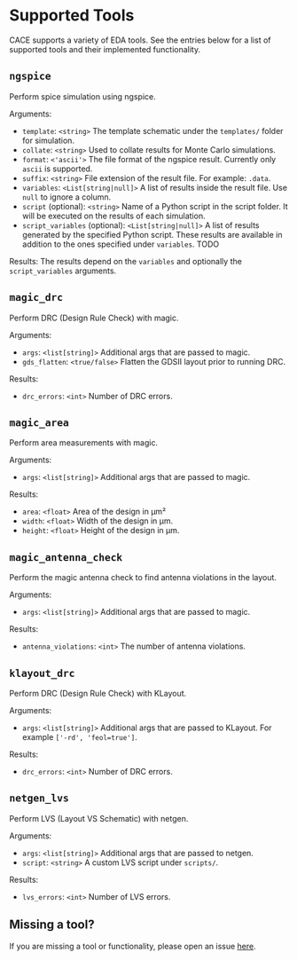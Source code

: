 # Supported Tools

CACE supports a variety of EDA tools. See the entries below for a list of supported tools and their implemented functionality.

## `ngspice`

Perform spice simulation using ngspice.

Arguments:

- `template`: `<string>` The template schematic under the `templates/` folder for simulation.
- `collate`: `<string>` Used to collate results for Monte Carlo simulations.
- `format`: `<'ascii'>` The file format of the ngspice result. Currently only `ascii` is supported.
- `suffix`: `<string>` File extension of the result file. For example: `.data`.
- `variables`: `<List[string|null]>` A list of results inside the result file. Use `null` to ignore a column.
- `script` (optional): `<string>` Name of a Python script in the script folder. It will be executed on the results of each simulation.
- `script_variables` (optional): `<List[string|null]>` A list of results generated by the specified Python script. These results are available in addition to the ones specified under `variables`. TODO

Results: The results depend on the `variables` and optionally the `script_variables` arguments.

## `magic_drc`

Perform DRC (Design Rule Check) with magic.

Arguments:

- `args`: `<list[string]>` Additional args that are passed to magic.
- `gds_flatten`: `<true/false>` Flatten the GDSII layout prior to running DRC.

Results:

- `drc_errors`: `<int>` Number of DRC errors.

## `magic_area`

Perform area measurements with magic.

Arguments:

- `args`: `<list[string]>` Additional args that are passed to magic.

Results:

- `area`: `<float>` Area of the design in µm²
- `width`: `<float>` Width of the design in µm.
- `height`: `<float>` Height of the design in µm.

## `magic_antenna_check`

Perform the magic antenna check to find antenna violations in the layout.

Arguments:

- `args`: `<list[string]>` Additional args that are passed to magic.

Results:

- `antenna_violations`: `<int>` The number of antenna violations.

## `klayout_drc`

Perform DRC (Design Rule Check) with KLayout.

Arguments:

- `args`: `<list[string]>` Additional args that are passed to KLayout. For example `['-rd', 'feol=true']`.

Results:

- `drc_errors`: `<int>` Number of DRC errors.

## `netgen_lvs`

Perform LVS (Layout VS Schematic) with netgen.

Arguments:

- `args`: `<list[string]>` Additional args that are passed to netgen.
- `script`: `<string>` A custom LVS script under `scripts/`.

Results:

- `lvs_errors`: `<int>` Number of LVS errors.

## Missing a tool?

If you are missing a tool or functionality, please open an issue [here](https://github.com/efabless/cace/issues).
